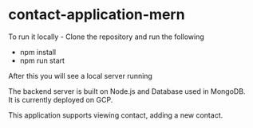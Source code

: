 # contact-application-mern


To run it locally - Clone the repository and run the following 
- npm install 
- npm run start

After this you will see a local server running 

The backend server is built on 
    Node.js and Database used in MongoDB.  
    It is  currently deployed on GCP. 


This application supports viewing contact, adding a new contact. 
